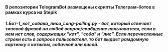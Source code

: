 #### В репозитории TelegramBot размещены скрипты Телеграм-ботов в рамках курса на Stepik
##### 1.Бот-1_кот_собака_лиса_Long-polling.py - бот, который отвечает типовой фразой на любой вопрос/сообщение пользователя, если в нем нет слов, содержащих "кот", "соба" и "лис". Если перечисленные строки есть в запросе пользователя, то бот выдает рамдомную картинку с котиком, собачкой или лисой. 
